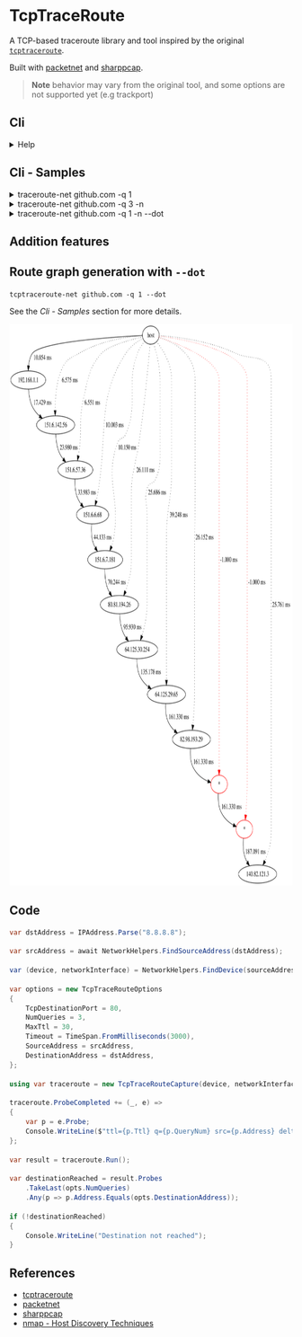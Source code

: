 # TcpTraceRoute

A TCP-based traceroute library and tool inspired by the original [`tcptraceroute`](https://github.com/mct/tcptraceroute).

Built with [packetnet](https://github.com/dotpcap/packetnet) and [sharppcap](https://github.com/dotpcap/sharppcap).

> **Note** behavior may vary from the original tool, and some options are not supported yet (e.g trackport)

## Cli
<details>
<summary>Help</summary>
  
```
Description:

Usage:
  tcptraceroute-net <dst-host> [<dst-port>] [options]

Arguments:
  <dst-host>
  <dst-port>  [default: 80]

Options:
  -d                               debug mode [default: False]
  -n                               do not resolve probe hostname [default: True]
  -q, --num-queries <num-queries>  [default: 3]
  -f, --first-ttl <first-ttl>      [default: 1]
  --track-port                     [default: False]
  -P, --force-port                 [default: False]
  --dnat                           [default: False]
  -i, --interface <interface>
  -l, --packet-len <packet-len>    [default: 0]
  -m, --max-ttl <max-ttl>          [default: 30]
  -t, --tos <tos>                  [default: 0]
  -s, --src-address <src-address>
  -p, --src-port <src-port>        [default: 0]
  -w, --wait-time <wait-time>      packet read timeout (ms) [default: 3000]
  -S                               set SYN tcp flag [default: True]
  -A                               set ACK tcp flag [default: False]
  -E                               set ECN tcp flag [default: False]
  -U                               set URG tcp flag [default: False]
  --version                        Show version information
  -?, -h, --help                   Show help and usage information
```
    
</details>

## Cli - Samples
<details>
<summary>traceroute-net github.com -q 1</summary>
<pre>
 Selected device Wi-Fi (Intel(R) Wi-Fi 6 AX201 160MHz), address 192.168.1.56, port 60563 for outgoing packets
 Tracing the path to github.com (140.82.121.4) on TCP port 80, 30 hops max
 1  home-life.hub      1.411 ms
 2  151.6.142.56       7.518 ms
 3  151.6.57.36        7.175 ms
 4  151.6.6.68         9.696 ms
 5  151.6.7.181        10.650 ms
 6  *                  *
 7  64.125.30.254      26.075 ms
 8  ae1.mcs1.fra9.de.eth.zayo.com    32.603 ms
 9  82.98.193.29.IPYX-270403-002-ZYO.zip.zayo.com    26.751 ms
10  *                  *
11  *                  *
12  lb-140-82-121-4-fra.github.com  [open]  26.199 ms
</pre>
</details>
    
<details>
<summary>traceroute-net github.com -q 3 -n </summary>
<pre>
 Selected device Wi-Fi (Intel(R) Wi-Fi 6 AX201 160MHz), address 192.168.1.56, port 60563 for outgoing packets
 Tracing the path to github.com (140.82.121.3) on TCP port 80, 30 hops max
 1  192.168.1.1        1.873 ms  1.196 ms  1.230 ms
 2  151.6.142.56       6.731 ms  7.207 ms  6.189 ms
 3  151.6.57.36        6.432 ms  6.351 ms  9.545 ms
 4  151.6.6.68         9.502 ms  9.882 ms  9.262 ms
 5  151.6.7.181        10.197 ms  11.756 ms  10.146 ms
 6  80.81.194.26       25.581 ms  25.906 ms  25.646 ms
 7  64.125.30.254      26.460 ms  25.677 ms  25.404 ms
 8  64.125.29.65       31.942 ms  32.211 ms  31.858 ms
 9  82.98.193.29       25.576 ms  25.550 ms  26.520 ms
10  *                  *  *  *
11  *                  *  *  *
12  140.82.121.3     [open]  25.800 ms  25.744 ms  835.491 ms
</pre>
</details>

<details>
<summary>traceroute-net github.com -q 1 -n --dot </summary>
  
<pre>
 Selected device Wi-Fi (Intel(R) Wi-Fi 6 AX201 160MHz), address 192.168.1.56, port 60563 for outgoing packets
 Tracing the path to github.com (140.82.121.3) on TCP port 80, 30 hops max
 1  192.168.1.1        1.873 ms  1.196 ms  1.230 ms
 [...TRUNCATED FOR BREVITY...]
 
 digraph {
  {
    host
    1[label="192.168.1.1" ]
    2[label="151.6.142.56" ]
    3[label="151.6.57.40" ]
    4[label="151.6.0.190" ]
    5[label="151.6.7.239" ]
    6[label="80.81.194.26" ]
    7[label="64.125.30.254" ]
    8[label="64.125.29.65" ]
    9[label="82.98.193.29" ]
    10[label="*" color=red]
    11[label="*" color=red]
    12[label="140.82.121.4" ]
  }
  host->1 [label="  2.228 ms"]
  host->2 [label="  8.137 ms" style=dotted]
  1->2 [label="  10.364 ms"]
  host->3 [label="  6.886 ms" style=dotted]
  2->3 [label="  17.250 ms"]
  host->4 [label="  26.925 ms" style=dotted]
  3->4 [label="  44.175 ms"]
  host->5 [label="  22.965 ms" style=dotted]
  4->5 [label="  67.140 ms"]
  host->6 [label="  23.855 ms" style=dotted]
  5->6 [label="  90.995 ms"]
  host->7 [label="  24.454 ms" style=dotted]
  6->7 [label="  115.449 ms"]
  host->8 [label="  62.802 ms" style=dotted]
  7->8 [label="  178.252 ms"]
  host->9 [label="  19.341 ms" style=dotted]
  8->9 [label="  197.593 ms"]
  host->10 [label="  -1.000 ms" style=dotted]
  9->10 [label="  197.593 ms"]
  host->11 [label="  -1.000 ms" style=dotted]
  10->11 [label="  197.593 ms"]
  host->12 [label="  19.376 ms" style=dotted]
  11->12 [label="  216.969 ms"]
}
See rendered at:
https://dreampuf.github.io/GraphvizOnline/#digraph%20%7B%0D%0A%20%20%7B%[...TRUNCATED...]
</pre>
  
[See render at dreampuf.github.io/GraphvizOnline](https://dreampuf.github.io/GraphvizOnline/#digraph%20%7B%0D%0A%20%20%7B%0D%0A%20%20%20%20host%0D%0A%20%20%20%201%5Blabel%3D%22192.168.1.1%22%20%5D%0D%0A%20%20%20%202%5Blabel%3D%22151.6.142.56%22%20%5D%0D%0A%20%20%20%203%5Blabel%3D%22151.6.57.40%22%20%5D%0D%0A%20%20%20%204%5Blabel%3D%22151.6.0.190%22%20%5D%0D%0A%20%20%20%205%5Blabel%3D%22151.6.7.239%22%20%5D%0D%0A%20%20%20%206%5Blabel%3D%2280.81.194.26%22%20%5D%0D%0A%20%20%20%207%5Blabel%3D%2264.125.30.254%22%20%5D%0D%0A%20%20%20%208%5Blabel%3D%2264.125.29.65%22%20%5D%0D%0A%20%20%20%209%5Blabel%3D%2282.98.193.29%22%20%5D%0D%0A%20%20%20%2010%5Blabel%3D%22%2A%22%20color%3Dred%5D%0D%0A%20%20%20%2011%5Blabel%3D%22%2A%22%20color%3Dred%5D%0D%0A%20%20%20%2012%5Blabel%3D%22140.82.121.4%22%20%5D%0D%0A%20%20%7D%0D%0A%20%20host-%3E1%20%5Blabel%3D%22%20%202.228%20ms%22%5D%0D%0A%20%20host-%3E2%20%5Blabel%3D%22%20%208.137%20ms%22%20style%3Ddotted%5D%0D%0A%20%201-%3E2%20%5Blabel%3D%22%20%2010.364%20ms%22%5D%0D%0A%20%20host-%3E3%20%5Blabel%3D%22%20%206.886%20ms%22%20style%3Ddotted%5D%0D%0A%20%202-%3E3%20%5Blabel%3D%22%20%2017.250%20ms%22%5D%0D%0A%20%20host-%3E4%20%5Blabel%3D%22%20%2026.925%20ms%22%20style%3Ddotted%5D%0D%0A%20%203-%3E4%20%5Blabel%3D%22%20%2044.175%20ms%22%5D%0D%0A%20%20host-%3E5%20%5Blabel%3D%22%20%2022.965%20ms%22%20style%3Ddotted%5D%0D%0A%20%204-%3E5%20%5Blabel%3D%22%20%2067.140%20ms%22%5D%0D%0A%20%20host-%3E6%20%5Blabel%3D%22%20%2023.855%20ms%22%20style%3Ddotted%5D%0D%0A%20%205-%3E6%20%5Blabel%3D%22%20%2090.995%20ms%22%5D%0D%0A%20%20host-%3E7%20%5Blabel%3D%22%20%2024.454%20ms%22%20style%3Ddotted%5D%0D%0A%20%206-%3E7%20%5Blabel%3D%22%20%20115.449%20ms%22%5D%0D%0A%20%20host-%3E8%20%5Blabel%3D%22%20%2062.802%20ms%22%20style%3Ddotted%5D%0D%0A%20%207-%3E8%20%5Blabel%3D%22%20%20178.252%20ms%22%5D%0D%0A%20%20host-%3E9%20%5Blabel%3D%22%20%2019.341%20ms%22%20style%3Ddotted%5D%0D%0A%20%208-%3E9%20%5Blabel%3D%22%20%20197.593%20ms%22%5D%0D%0A%20%20host-%3E10%20%5Blabel%3D%22%20%20-1.000%20ms%22%20style%3Ddotted%5D%0D%0A%20%209-%3E10%20%5Blabel%3D%22%20%20197.593%20ms%22%5D%0D%0A%20%20host-%3E11%20%5Blabel%3D%22%20%20-1.000%20ms%22%20style%3Ddotted%5D%0D%0A%20%2010-%3E11%20%5Blabel%3D%22%20%20197.593%20ms%22%5D%0D%0A%20%20host-%3E12%20%5Blabel%3D%22%20%2019.376%20ms%22%20style%3Ddotted%5D%0D%0A%20%2011-%3E12%20%5Blabel%3D%22%20%20216.969%20ms%22%5D%0D%0A%7D%0D%0A=)
  
</details>
    
## Addition features
## Route graph generation with `--dot`
`tcptraceroute-net github.com -q 1 --dot`
    
 See the *Cli - Samples* section for more details.

<picture>
<source
  srcset="/Docs/traceroute_dark.svg"
  media="(prefers-color-scheme: dark)"
/>
<source
  srcset="/Docs/traceroute.svg"
  media="(prefers-color-scheme: light), (prefers-color-scheme: no-preference)"
/>
<img src="/Docs/traceroute.svg" height="1000">
</picture>

    
## Code
```csharp
var dstAddress = IPAddress.Parse("8.8.8.8");

var srcAddress = await NetworkHelpers.FindSourceAddress(dstAddress);

var (device, networkInterface) = NetworkHelpers.FindDevice(sourceAddress);

var options = new TcpTraceRouteOptions
{
    TcpDestinationPort = 80,
    NumQueries = 3,
    MaxTtl = 30,
    Timeout = TimeSpan.FromMilliseconds(3000),
    SourceAddress = srcAddress,
    DestinationAddress = dstAddress,
};

using var traceroute = new TcpTraceRouteCapture(device, networkInterface, options);
    
traceroute.ProbeCompleted += (_, e) => 
{
    var p = e.Probe;
    Console.WriteLine($"ttl={p.Ttl} q={p.QueryNum} src={p.Address} delta={p.Delta}ms");
};

var result = traceroute.Run();

var destinationReached = result.Probes
    .TakeLast(opts.NumQueries)
    .Any(p => p.Address.Equals(opts.DestinationAddress));

if (!destinationReached)
{
    Console.WriteLine("Destination not reached");
}
```
    
## References
  - [tcptraceroute](https://github.com/mct/tcptraceroute)
  - [packetnet](https://github.com/dotpcap/packetnet)
  - [sharppcap](https://github.com/dotpcap/sharppcap)
  - [nmap - Host Discovery Techniques](https://nmap.org/book/host-discovery-techniques.html)
    

